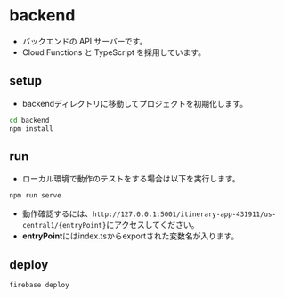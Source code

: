# backend
- バックエンドの API サーバーです。
- Cloud Functions と TypeScript を採用しています。

## setup
- backendディレクトリに移動してプロジェクトを初期化します。

```bash
cd backend
npm install
```

## run
- ローカル環境で動作のテストをする場合は以下を実行します。

```bash
npm run serve
```

- 動作確認するには、`http://127.0.0.1:5001/itinerary-app-431911/us-central1/{entryPoint}`にアクセスしてください。
- **entryPoint**にはindex.tsからexportされた変数名が入ります。


## deploy
```bash
firebase deploy
```